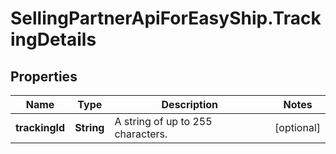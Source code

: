# SellingPartnerApiForEasyShip.TrackingDetails

## Properties

Name | Type | Description | Notes
------------ | ------------- | ------------- | -------------
**trackingId** | **String** | A string of up to 255 characters. | [optional] 


